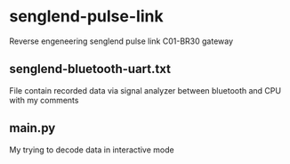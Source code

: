 # senglend-pulse-link
Reverse engeneering senglend pulse link C01-BR30 gateway

## senglend-bluetooth-uart.txt
File contain recorded data via signal analyzer between bluetooth and CPU with my comments 

## main.py 
My trying to decode data in interactive mode
